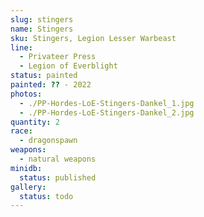 ```yaml
---
slug: stingers
name: Stingers
sku: Stingers, Legion Lesser Warbeast
line:
  - Privateer Press
  - Legion of Everblight
status: painted
painted: ?? - 2022
photos:
  - ./PP-Hordes-LoE-Stingers-Dankel_1.jpg
  - ./PP-Hordes-LoE-Stingers-Dankel_2.jpg
quantity: 2
race:
  - dragonspawn
weapons:
  - natural weapons
minidb:
  status: published
gallery:
  status: todo
---
```


